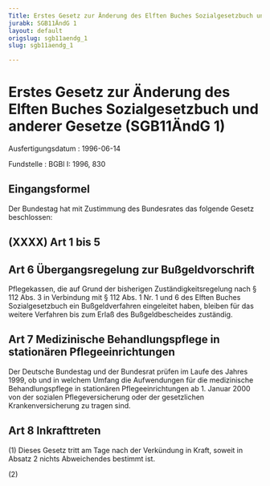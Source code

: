 ```yaml
---
Title: Erstes Gesetz zur Änderung des Elften Buches Sozialgesetzbuch und anderer Gesetze
jurabk: SGB11ÄndG 1
layout: default
origslug: sgb11aendg_1
slug: sgb11aendg_1

---
```


# Erstes Gesetz zur Änderung des Elften Buches Sozialgesetzbuch und anderer Gesetze (SGB11ÄndG 1)

Ausfertigungsdatum
:   1996-06-14

Fundstelle
:   BGBl I: 1996, 830



## Eingangsformel

Der Bundestag hat mit Zustimmung des Bundesrates das folgende Gesetz
beschlossen:


## (XXXX) Art 1 bis 5



## Art 6 Übergangsregelung zur Bußgeldvorschrift

Pflegekassen, die auf Grund der bisherigen Zuständigkeitsregelung nach
§ 112 Abs. 3 in Verbindung mit § 112 Abs. 1 Nr. 1 und 6 des Elften
Buches Sozialgesetzbuch ein Bußgeldverfahren eingeleitet haben,
bleiben für das weitere Verfahren bis zum Erlaß des Bußgeldbescheides
zuständig.


## Art 7 Medizinische Behandlungspflege in stationären Pflegeeinrichtungen

Der Deutsche Bundestag und der Bundesrat prüfen im Laufe des Jahres
1999, ob und in welchem Umfang die Aufwendungen für die medizinische
Behandlungspflege in stationären Pflegeeinrichtungen ab 1. Januar 2000
von der sozialen Pflegeversicherung oder der gesetzlichen
Krankenversicherung zu tragen sind.


## Art 8 Inkrafttreten

(1) Dieses Gesetz tritt am Tage nach der Verkündung in Kraft, soweit
in Absatz 2 nichts Abweichendes bestimmt ist.

(2)


